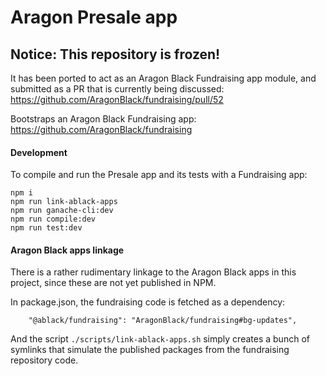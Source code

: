 # Aragon Presale app

## Notice: This repository is frozen!
It has been ported to act as an Aragon Black Fundraising app module, and submitted as a PR that is currently being discussed: https://github.com/AragonBlack/fundraising/pull/52

Bootstraps an Aragon Black Fundraising app: https://github.com/AragonBlack/fundraising

#### Development

To compile and run the Presale app and its tests with a Fundraising app:

```
npm i
npm run link-ablack-apps
npm run ganache-cli:dev
npm run compile:dev
npm run test:dev
```

#### Aragon Black apps linkage

There is a rather rudimentary linkage to the Aragon Black apps in this project, since these are not yet published in NPM.

In package.json, the fundraising code is fetched as a dependency:
```
    "@ablack/fundraising": "AragonBlack/fundraising#bg-updates",
```

And the script `./scripts/link-ablack-apps.sh` simply creates a bunch of symlinks that simulate the published packages from the fundraising repository code.
